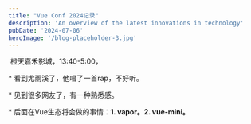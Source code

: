 ```yaml
---
title: "Vue Conf 2024记录"
description: 'An overview of the latest innovations in technology'
pubDate: '2024-07-06'
heroImage: '/blog-placeholder-3.jpg'
---
```


 橙天嘉禾影城，13:40-5:00，

\* 看到尤雨溪了，他唱了一首rap，不好听。

\* 见到很多网友了，有一种熟悉感。

\* 后面在Vue生态将会做的事情：**1\. vapor。2. vue-mini。**
